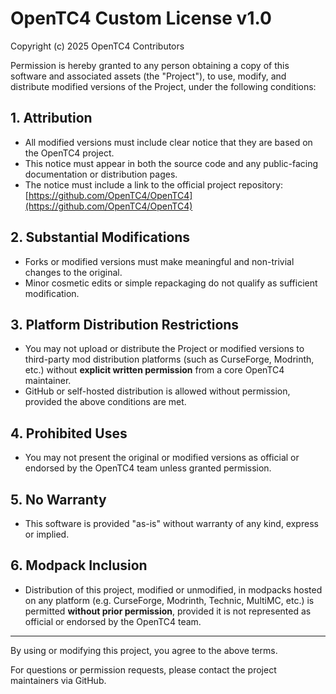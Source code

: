 # OpenTC4 Custom License v1.0

Copyright (c) 2025 OpenTC4 Contributors

Permission is hereby granted to any person obtaining a copy of this software and associated assets (the "Project"), to use, modify, and distribute modified versions of the Project, under the following conditions:

## 1. Attribution

- All modified versions must include clear notice that they are based on the OpenTC4 project.
- This notice must appear in both the source code and any public-facing documentation or distribution pages.
- The notice must include a link to the official project repository: [https://github.com/OpenTC4/OpenTC4](https://github.com/OpenTC4/OpenTC4)

## 2. Substantial Modifications

- Forks or modified versions must make meaningful and non-trivial changes to the original.
- Minor cosmetic edits or simple repackaging do not qualify as sufficient modification.

## 3. Platform Distribution Restrictions

- You may not upload or distribute the Project or modified versions to third-party mod distribution platforms (such as CurseForge, Modrinth, etc.) without **explicit written permission** from a core OpenTC4 maintainer.
- GitHub or self-hosted distribution is allowed without permission, provided the above conditions are met.

## 4. Prohibited Uses

- You may not present the original or modified versions as official or endorsed by the OpenTC4 team unless granted permission.

## 5. No Warranty

- This software is provided "as-is" without warranty of any kind, express or implied.

## 6. Modpack Inclusion

- Distribution of this project, modified or unmodified, in modpacks hosted on any platform (e.g. CurseForge, Modrinth, Technic, MultiMC, etc.) is permitted **without prior permission**, provided it is not represented as official or endorsed by the OpenTC4 team.

---

By using or modifying this project, you agree to the above terms.

For questions or permission requests, please contact the project maintainers via GitHub.
